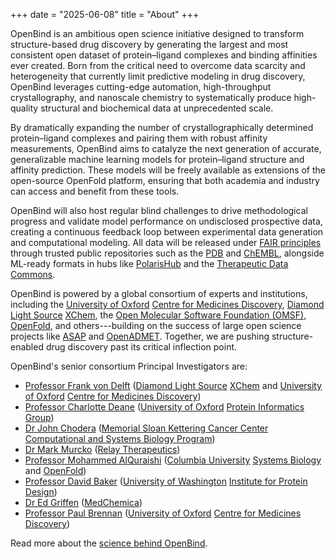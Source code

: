 +++
date = "2025-06-08"
title = "About"
+++


OpenBind is an ambitious open science initiative designed to transform structure-based drug discovery by generating the largest and most consistent open dataset of protein–ligand complexes and binding affinities ever created. Born from the critical need to overcome data scarcity and heterogeneity that currently limit predictive modeling in drug discovery, OpenBind leverages cutting-edge automation, high-throughput crystallography, and nanoscale chemistry to systematically produce high-quality structural and biochemical data at unprecedented scale.

By dramatically expanding the number of crystallographically determined protein–ligand complexes and pairing them with robust affinity measurements, OpenBind aims to catalyze the next generation of accurate, generalizable machine learning models for protein–ligand structure and affinity prediction. These models will be freely available as extensions of the open-source OpenFold platform, ensuring that both academia and industry can access and benefit from these tools.

OpenBind will also host regular blind challenges to drive methodological progress and validate model performance on undisclosed prospective data, creating a continuous feedback loop between experimental data generation and computational modeling. All data will be released under [FAIR principles](https://www.go-fair.org/fair-principles/) through trusted public repositories such as the [PDB](http://rcsb.org) and [ChEMBL](https://www.ebi.ac.uk/chembl/), alongside ML-ready formats in hubs like [PolarisHub](https://polarishub.io/) and the [Therapeutic Data Commons](https://tdcommons.ai/).

OpenBind is powered by a global consortium of experts and institutions, including the [University of Oxford](https://www.ox.ac.uk/) [Centre for Medicines Discovery](https://www.cmd.ox.ac.uk/), [Diamond Light Source](https://www.diamond.ac.uk/Home.html) [XChem](https://www.diamond.ac.uk/Instruments/Mx/Fragment-Screening.html), the [Open Molecular Software Foundation (OMSF)](http://omsf.io), [OpenFold](http://openfold.io), and others---building on the success of large open science projects like [ASAP](http://asapdiscovery.org) and [OpenADMET](http://openadmet.org). Together, we are pushing structure-enabled drug discovery past its critical inflection point.

OpenBind's senior consortium Principal Investigators are: 
* [Professor Frank von Delft]() ([Diamond Light Source](https://www.diamond.ac.uk/Home.html) [XChem](https://www.diamond.ac.uk/Instruments/Mx/Fragment-Screening.html) and [University of Oxford](https://www.ox.ac.uk/) [Centre for Medicines Discovery](https://www.cmd.ox.ac.uk/)) 
* [Professor Charlotte Deane](https://www.stats.ox.ac.uk/people/charlotte-deane) ([University of Oxford](https://www.ox.ac.uk/) [Protein Informatics Group](https://opig.stats.ox.ac.uk/)) 
* [Dr John Chodera](http://choderalab.org) ([Memorial Sloan Kettering Cancer Center](http://mskcc.org) [Computational and Systems Biology Program](https://www.mskcc.org/research/ski/programs/computational-biology)) 
* [Dr Mark Murcko](https://relaytx.com/our-team/mark-murcko/) ([Relay Therapeutics](https://relaytx.com/)) 
* [Professor Mohammed AlQuraishi](https://systemsbiology.columbia.edu/faculty/mohammed-alquraishi) ([Columbia University](https://www.columbia.edu/) [Systems Biology](https://systemsbiology.columbia.edu/) and [OpenFold](http://openfold.io))  
* [Professor David Baker](https://www.ipd.uw.edu/david-baker/) ([University of Washington](https://www.washington.edu/) [Institute for Protein Design](https://www.ipd.uw.edu/)) 
* [Dr Ed Griffen](https://www.medchemica.com/team/griffen-ed-j/) ([MedChemica](https://www.medchemica.com/)) 
* [Professor Paul Brennan](https://www.ndm.ox.ac.uk/team/paul-brennan) ([University of Oxford](https://www.ox.ac.uk/) [Centre for Medicines Discovery](https://www.cmd.ox.ac.uk/))

Read more about the [science behind OpenBind](/science).

<!--
---

**OpenBind** is generating foundational structural biology data to power the next era of AI/ML for drug discovery.

Since the advent of [AlphaFold](https://deepmind.google/science/alphafold/), rapid progress in artificial intelligence (AI) and machine learning (ML) for structure-based small molecule drug discovery has resulted in an incredible variety of tools able to predict protein-ligand interactions, including including [AlphaFold3](https://blog.google/technology/ai/google-deepmind-isomorphic-alphafold-3-ai-model/), [RoseTTAFold All-Atom](https://github.com/baker-laboratory/RoseTTAFold-All-Atom), [OpenFold](http://openfold.io), [Chai-1](https://www.chaidiscovery.com/blog/introducing-chai-1), [Boltz-2](https://boltz.bio/), [NeuralPLexer3](https://www.iambic.ai/post/np3-preview), among others.

While these AI/ML tools hold tremenous promise in accelerating early-stage drug discovery, these methods universally require abundant, high-quality structural and affinity data to generalize to new drug targets and chemistries. OpenBind aims to furnish the experimental data needed for this revolution to fluorish.

OpenBind aims to:
* **Double the number of protein-ligand structures in the [Protein Data Bank](http://rcsb.org) in under two years** by leveraging protein (re)design, automated chemistry, and ultra-high-throughput X-ray crystallography---ultimately aiming to produce more than 500,000 structures over 5 years.
* **Pair structures with high-quality binding affinities** through mesoscale, microliter-scale, and dense nanoliter-scale chemistry to map out structure-activity relationships
* **Unlock new targets** through protein (re)design efforts that preserve the active site while redesigning the periphery of the protein to permit robust crystallization
* **Produce high-quality open source / open weights models** for protein-ligand structure and affinity prediction, in partnership with [OpenFold](http://openfold.io)
* **Drive data collection** through iterative active learning cycles in order to collect the most informative data for building highly predictive models
* **Field quarterly blind predictive modeling challenges** to assess progress against open souce baselines and focus the field on overcoming obstacles to 



While a new generation of protein-ligand structure prediction tools -[AlphaFold3](https://blog.google/technology/ai/google-deepmind-isomorphic-alphafold-3-ai-model/), [RoseTTAFold All-Atom](https://github.com/baker-laboratory/RoseTTAFold-All-Atom), [OpenFold](http://openfold.io), [Chai-1](https://www.chaidiscovery.com/blog/introducing-chai-1), [Boltz-2](https://boltz.bio/), [NeuralPLexer3](https://www.iambic.ai/post/np3-preview), and many others---has set off a firestorm that [holds the potential to reshape the way that small molecule drugs are discovered](https://www.google.com/url?q=https://www.nature.com/articles/d41586-024-01383-z&sa=D&source=docs&ust=1749405936970166&usg=AOvVaw2MQGntU06d0t4I2a8Ra54k)

The **OpenBind Consortium** aims to 

OpenBind aims to *double* the number of protein-ligand structures in the [Protein Data Bank (PDB)](http://rcsb.org) in under two years.



OpenBind's senior consortium Principal Investigators are: 
* [Professor Frank von Delft]() ([Diamond Light Source](https://www.diamond.ac.uk/Home.html) [XChem](https://www.diamond.ac.uk/Instruments/Mx/Fragment-Screening.html) and [University of Oxford](https://www.ox.ac.uk/) [Centre for Medicines Discovery](https://www.cmd.ox.ac.uk/)) 
* [Professor Charlotte Deane](https://www.stats.ox.ac.uk/people/charlotte-deane) ([University of Oxford](https://www.ox.ac.uk/) [Protein Informatics Group](https://opig.stats.ox.ac.uk/)) 
* [Dr John Chodera](http://choderalab.org) ([Memorial Sloan Kettering Cancer Center](http://mskcc.org) [Computational and Systems Biology Program](https://www.mskcc.org/research/ski/programs/computational-biology)) 
* [Dr Mark Murcko](https://relaytx.com/our-team/mark-murcko/) ([Relay Therapeutics](https://relaytx.com/)) 
* [Professor Mohammed AlQuraishi](https://systemsbiology.columbia.edu/faculty/mohammed-alquraishi) ([Columbia University](https://www.columbia.edu/) [Systems Biology](https://systemsbiology.columbia.edu/) and [OpenFold](http://openfold.io))  
* [Professor David Baker](https://www.ipd.uw.edu/david-baker/) ([University of Washington](https://www.washington.edu/) [Institute for Protein Design](https://www.ipd.uw.edu/)) 
* [Dr Ed Griffen](https://www.medchemica.com/team/griffen-ed-j/) ([MedChemica](https://www.medchemica.com/)) 
* [Professor Paul Brennan](https://www.ndm.ox.ac.uk/team/paul-brennan) ([University of Oxford](https://www.ox.ac.uk/) [Centre for Medicines Discovery](https://www.cmd.ox.ac.uk/))



Accelerating structure-based drug discovery for the twenty-first century.

The advent of a new generation of protein:ligand structure prediction tools---[AlphaFold3](https://blog.google/technology/ai/google-deepmind-isomorphic-alphafold-3-ai-model/), [RoseTTAFold All-Atom](https://github.com/baker-laboratory/RoseTTAFold-All-Atom), [OpenFold](http://openfold.io), [Chai-1](https://www.chaidiscovery.com/blog/introducing-chai-1), [Boltz-2](https://boltz.bio/), [NeuralPLexer3](https://www.iambic.ai/post/np3-preview), and many others---has set off a firestorm that [holds the potential to reshape the way that small molecule drugs are discovered](https://www.google.com/url?q=https://www.nature.com/articles/d41586-024-01383-z&sa=D&source=docs&ust=1749405936970166&usg=AOvVaw2MQGntU06d0t4I2a8Ra54k). All of these models are held back by the incredibly limited quantity of protein-ligand complex structures used universally to train these models, resulting in [poor generalization performance](https://pubs.rsc.org/en/content/articlelanding/2024/sc/d3sc04185a) that [dramatically limits their prospective utility](https://doi.org/10.1101/2025.02.03.636309) and ultimately prevents them from driving a revolution in small molecule drug discovery. While it is incredible these methods perform so well given they are trained on what is effectively a mere ~25K high-quality complexes in the [Protein Data Bank (PDB)](http://rcsb.org)---the primary open structure repository, [representing 50 years of systematic curation of $23B of research investment](https://www.rcsb.org/pages/about-us/index)---it is difficult to imagine simply waiting another 50 years for structure prediction technology to pass a key inflection point to deliver on its potential. 
While [large pharma companies can draw on internal datasets to bolster predictive utility](https://www.nature.com/articles/d41586-025-00868-9), this is still inherently limiting in the ability to catalyze the much larger number of small biotechs and academic researchers in harnessing this technology, as well as enabling even large pharma to press into new areas of drug discovery with significant need.  

In parallel, there has been rapid progress in both artifical intelligence / machine learning (AI/ML) and physical modeling approaches for the prediction of small molecule ligand binding affinities, but these are held back by the lack of high-quality, consistent public datasets. While databases like [ChEMBL](https://www.ebi.ac.uk/chembl/) hold [~21M total bioactivity measurements](https://www.ebi.ac.uk/chembl/explore/activities/), a major challenge is that this data exists in small pools from different laboratories—while intra-laboratory experimental data can be highly consistent, extremely large inter-laboratory variation makes it nearly impossible to usefully combine data for a given target from multiple laboratories. Large, consistent affinity datasets could also be used to augment structure data to significantly improve performance on both protein-ligand structure prediction and affinity prediction, and to guide the creation of large-scale structural self-distillation sets that have been instrumental in driving improvements in protein structure prediction and design.

Unfortunately, federal funders have withdrawn support for blind prospective challenges (such as D3R and SAMPL)---coupled with the slow cycle times of remaining data-limited blind challenges such as CASP---leaving the field with a paralyzing inability to assess the true predictive utility of prospective methods and hindering the speed of their development due to lack of continually renewed sources of data.

OpenBind seeks to address these needs simultaneously in a rapid, cost-effective, and highly coordinated manner to generate timely, extremely high-value open data, open models, and a regular and rapid cadence of blind challenges that will dramatically accelerate the development of the next generation of structure-based drug discovery tools and push this technology past a critical inflection point. 

This project exploits several key advances that present a new opportunity for generating an incredibly valuable dataset—most notably the ability to collect a new protein:ligand complex X-ray structure every 8 seconds on the Diamond K04 beamline, automated microliter-scale chemistry to generate crude reaction mixtures that can be directly soaked into protein crystals for crystallography, and new capabilities in nanoliter-scale synthesis enabled by extremely chemical large building block libraries (see Key Technologies). 

The team behind this effort has proven its ability to execute large projects—including the $68M NIH-funded AI-driven Structure-enabled Antiviral Platform (ASAP) antiviral discovery effort that has resulted in preclinical candidates and large open datasets, and has generated 6% of all X-ray structures deposited in the PDB since it began—and the $30M ARPA-H funded OpenADMET project to structurally-enable ADMET predictions. The OpenBind project will be the first time these capabilities have been focused on the generation of large structure and affinity datasets for the explicit purpose of constructing highly accurate protein:ligand structure and affinity models rather than pursuing a drug discovery program, which will make them enormously more effective at data generation.

-->